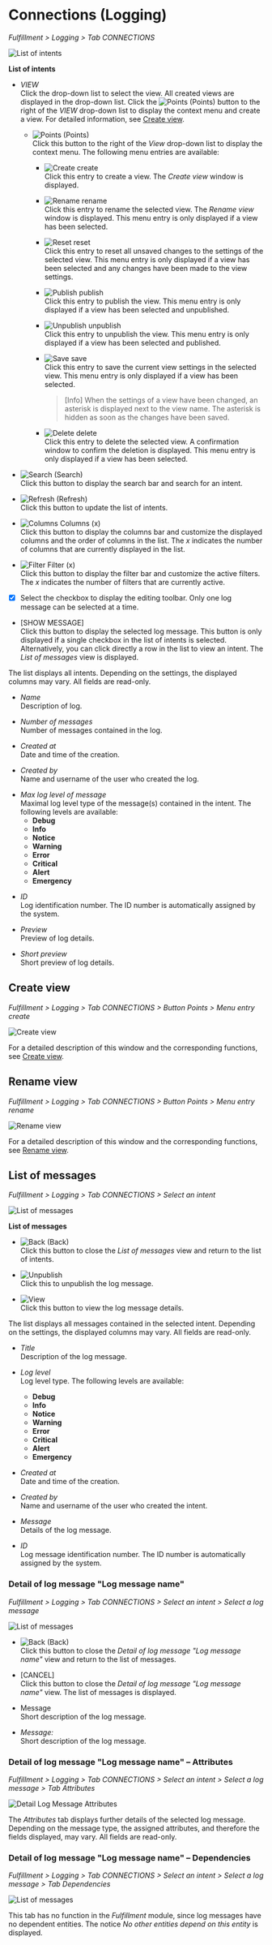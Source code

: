 # Connections (Logging)

*Fulfillment > Logging > Tab CONNECTIONS*

![List of intents](../../Assets/Screenshots/Fulfillment/Logging/ListIntents.png "[List of intents]")

[comment]: <> (Nichts angezeigt im Sandbox. Bug bei mir? Alle beschriebenen Felder aus NoE test account. Was ist standard und was kundenspezifisch?)


**List of intents**

- *VIEW*  
    Click the drop-down list to select the view. All created views are displayed in the drop-down list. Click the ![Points](../../Assets/Icons/Points01.png "[Points]") (Points) button to the right of the *VIEW* drop-down list to display the context menu and create a view. For detailed information, see [Create view](#create-view).

    - ![Points](../../Assets/Icons/Points01.png "[Points]") (Points)      
        Click this button to the right of the *View* drop-down list to display the context menu. The following menu entries are available:

      - ![Create](../../Assets/Icons/Plus06.png "[Create]") create  
        Click this entry to create a view. The *Create view* window is displayed.

      - ![Rename](../../Assets/Icons/Edit02.png "[Rename]") rename  
        Click this entry to rename the selected view. The *Rename view* window is displayed. This menu entry is only displayed if a view has been selected.

      - ![Reset](../../Assets/Icons/Reset.png "[Reset]") reset  
        Click this entry to reset all unsaved changes to the settings of the selected view. This menu entry is only displayed if a view has been selected and any changes have been made to the view settings.

      - ![Publish](../../Assets/Icons/Publish.png "[Publish]") publish  
        Click this entry to publish the view. This menu entry is only displayed if a view has been selected and unpublished.

      - ![Unpublish](../../Assets/Icons/Unpublish.png "[Unpublish]") unpublish  
        Click this entry to unpublish the view. This menu entry is only displayed if a view has been selected and published.

      - ![Save](../../Assets/Icons/Save.png "[Save]") save  
        Click this entry to save the current view settings in the selected view. This menu entry is only displayed if a view has been selected.

        > [Info] When the settings of a view have been changed, an asterisk is displayed next to the view name. The asterisk is hidden as soon as the changes have been saved.

      - ![Delete](../../Assets/Icons/Trash01.png "[Delete]") delete  
        Click this entry to delete the selected view. A confirmation window to confirm the deletion is displayed. This menu entry is only displayed if a view has been selected.


- ![Search](../../Assets/Icons/Search.png "[Search]") (Search)   
    Click this button to display the search bar and search for an intent.

- ![Refresh](../../Assets/Icons/Refresh01.png "[Refresh]") (Refresh)   
    Click this button to update the list of intents.

- ![Columns](../../Assets/Icons/Columns.png "[Columns]") Columns (x)   
    Click this button to display the columns bar and customize the displayed columns and the order of columns in the list. The *x* indicates the number of columns that are currently displayed in the list.

- ![Filter](../../Assets/Icons/Filter.png "[Filter]") Filter (x)   
    Click this button to display the filter bar and customize the active filters. The *x* indicates the number of filters that are currently active.

- [x]     
    Select the checkbox to display the editing toolbar. Only one log message can be selected at a time.

- [SHOW MESSAGE]  
    Click this button to display the selected log message. This button is only displayed if a single checkbox in the list of intents is selected. Alternatively, you can click directly a row in the list to view an intent. The *List of messages* view is displayed.


The list displays all intents. Depending on the settings, the displayed columns may vary. All fields are read-only.

- *Name*  
    Description of log.

- *Number of messages*  
    Number of messages contained in the log.

- *Created at*  
    Date and time of the creation.

- *Created by*  
    Name and username of the user who created the log.  

[comment]: <> (Bei NoE test account Background-API Arvato -> Always automatically created? User or Connection name? Logs created by a person or automatically by the system/connection?)  

- *Max log level of message*  
    Maximal log level type of the message(s) contained in the intent. The following levels are available:
  - **Debug**
  - **Info**
  - **Notice**
  - **Warning**
  - **Error**
  - **Critical**
  - **Alert**
  - **Emergency**

[comment]: <> (Levels in Workflows + Omni-Channel)  

- *ID*  
    Log identification number. The ID number is automatically assigned by the system.

- *Preview*  
    Preview of log details.

- *Short preview*  
    Short preview of log details.

[comment]: <> (Beide scheinen gleich aus oder sehr ähnlich. Unterschied?)


## Create view

*Fulfillment > Logging > Tab CONNECTIONS > Button Points > Menu entry create*

![Create view](../../Assets/Screenshots/Fulfillment/DispatchNotes/CreateView.png "[Create view]")

For a detailed description of this window and the corresponding functions, see [Create view](./01a_List.md#create-view).

## Rename view

*Fulfillment > Logging > Tab CONNECTIONS > Button Points > Menu entry rename*

![Rename view](../../Assets/Screenshots/Fulfillment/DispatchNotes/RenameView.png "[Rename view]")

For a detailed description of this window and the corresponding functions, see [Rename view](./01a_List.md#rename-view).


## List of messages

*Fulfillment > Logging > Tab CONNECTIONS > Select an intent*

![List of messages](../../Assets/Screenshots/Fulfillment/Logging/ListMessages.png "[List of messages]")

**List of messages**

- ![Back](../../Assets/Icons/Back02.png "[Back]") (Back)   
    Click this button to close the *List of messages* view and return to the list of intents.

- ![Unpublish](../../Assets/Icons/Unpublish02.png "[Unpublish]")  
    Click this to unpublish the log message.

[comment]: <> (Unpublish? Bedeutung?)

- ![View](../../Assets/Icons/Eye02.png "[View]")  
    Click this button to view the log message details.


The list displays all messages contained in the selected intent. Depending on the settings, the displayed columns may vary. All fields are read-only.

- *Title*  
    Description of the log message.

- *Log level*  
    Log level type. The following levels are available:
  - **Debug**
  - **Info**
  - **Notice**
  - **Warning**
  - **Error**
  - **Critical**
  - **Alert**
  - **Emergency**

[comment]: <> (Levels in Workflows + Omni-Channel)

- *Created at*  
    Date and time of the creation.

- *Created by*  
    Name and username of the user who created the intent.

[comment]: <> (Bei NoE test account Background-API Arvato -> Always automatically created? User or Connection name? Logs created by a person or automatically by the system/connection?)

- *Message*  
    Details of the log message.

- *ID*  
    Log message identification number. The ID number is automatically assigned by the system.


### Detail of log message "Log message name"

*Fulfillment > Logging > Tab CONNECTIONS > Select an intent > Select a log message*

![List of messages](../../Assets/Screenshots/Fulfillment/Logging/DetailLogMessageAttributes.png "[List of messages]")

- ![Back](../../Assets/Icons/Back02.png "[Back]") (Back)   
    Click this button to close the *Detail of log message "Log message name"* view and return to the list of messages.

- [CANCEL]  
    Click this button to close the *Detail of log message "Log message name"* view. The list of messages is displayed.

- Message  
    Short description of the log message.

- *Message:*  
    Short description of the log message.

[comment]: <> (Hier Info wiederholt sich. Report als Bug?)


### Detail of log message "Log message name" &ndash; Attributes

*Fulfillment > Logging > Tab CONNECTIONS > Select an intent > Select a log message > Tab Attributes*

![Detail Log Message Attributes](../../Assets/Screenshots/Fulfillment/Logging/DetailLogMessageAttributes.png "[Detail Log Message Attributes]")

The *Attributes* tab displays further details of the selected log message. Depending on the message type, the assigned attributes, and therefore the fields displayed, may vary. All fields are read-only.


### Detail of log message "Log message name" &ndash; Dependencies

*Fulfillment > Logging > Tab CONNECTIONS > Select an intent > Select a log message > Tab Dependencies*

![List of messages](../../Assets/Screenshots/Fulfillment/Logging/DetailLogMessageDependencies02.png "[List of messages]")

This tab has no function in the *Fulfillment* module, since log messages have no dependent entities. The notice *No other entities depend on this entity* is displayed.

[comment]: <> (Gar keine Dependencies oder könnte es geben, also standardmäßig beschreiben, wie im Channels?)
